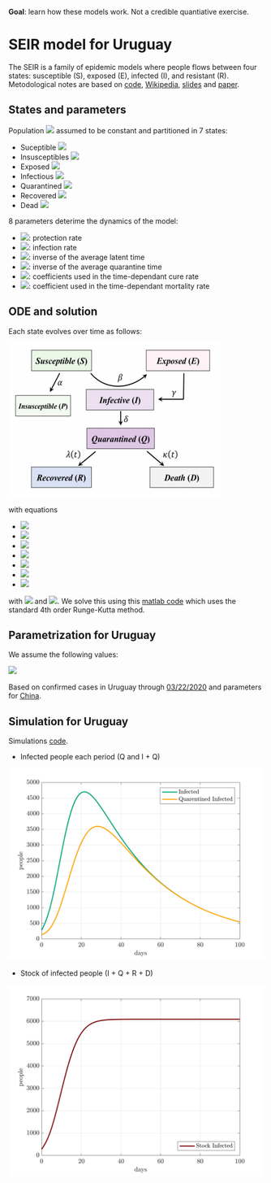 **Goal**: learn how these models work. Not a credible quantiative exercise.

# SEIR model for Uruguay

The SEIR is a family of epidemic models where people flows between four states: susceptible (S), exposed (E), infected (I), and resistant (R). Metodological notes are based on [code](https://github.com/ECheynet/SEIR), [Wikipedia](https://en.wikipedia.org/wiki/Compartmental_models_in_epidemiology), [slides](http://indico.ictp.it/event/7960/session/3/contribution/19/material/slides/0.pdf) and [paper](https://www.medrxiv.org/content/10.1101/2020.02.16.20023465v1.full.pdf).

## States and parameters

Population <img src="https://render.githubusercontent.com/render/math?math=(N)"> assumed to be constant and partitioned in 7 states:
* Suceptible <img src="https://render.githubusercontent.com/render/math?math=(S_t)">
* Insusceptibles <img src="https://render.githubusercontent.com/render/math?math=(P_t)">
* Exposed <img src="https://render.githubusercontent.com/render/math?math=(E_t)">
* Infectious <img src="https://render.githubusercontent.com/render/math?math=(I_t)">
* Quarantined <img src="https://render.githubusercontent.com/render/math?math=(Q_t)">
* Recovered <img src="https://render.githubusercontent.com/render/math?math=(R_t)">
* Dead <img src="https://render.githubusercontent.com/render/math?math=(D_t)">

8 parameters deterime the dynamics of the model:
* <img src="https://render.githubusercontent.com/render/math?math=\alpha">: protection rate
* <img src="https://render.githubusercontent.com/render/math?math=\beta">: infection rate
* <img src="https://render.githubusercontent.com/render/math?math=\gamma">: inverse of the average latent time
* <img src="https://render.githubusercontent.com/render/math?math=\delta">: inverse of the average quarantine time
* <img src="https://render.githubusercontent.com/render/math?math=(\lambda_0,\lambda_1)">: coefficients used in the time-dependant cure rate
* <img src="https://render.githubusercontent.com/render/math?math=(\kappa_0,\kappa_1)">: coefficient used in the time-dependant mortality rate

## ODE and solution

Each state evolves over time as follows:

![Image description](https://github.com/rafaguntin/SEIR/blob/master/model_diagram.png)

with equations

* <img src="https://render.githubusercontent.com/render/math?math=\frac{S_t}{\text{d}t} = -\alpha S_t - \beta \frac{I_t}{N} S_t ">
* <img src="https://render.githubusercontent.com/render/math?math=\frac{P_t}{\text{d}t} = \alpha S_t">
* <img src="https://render.githubusercontent.com/render/math?math=\frac{E_t}{\text{d}t} = -\gamma E_t %2B \beta \frac{S_t I_t}{N}">
* <img src="https://render.githubusercontent.com/render/math?math=\frac{I_t}{\text{d}t} = \gamma E_t - \delta I_t">
* <img src="https://render.githubusercontent.com/render/math?math=\frac{Q_t}{\text{d}t} = \delta I_t - \lambda_t  Q_t - \kappa_t Q_t">
* <img src="https://render.githubusercontent.com/render/math?math=\frac{R_t}{\text{d}t} = \lambda_t Q_t">
* <img src="https://render.githubusercontent.com/render/math?math=\frac{D_t}{\text{d}t} = \kappa_t Q_t">
with <img src="https://render.githubusercontent.com/render/math?math=\kappa_t = \kappa_0 exp(-\kappa_1 t)"> and <img src="https://render.githubusercontent.com/render/math?math=\lambda_t = \lambda_0 [1-exp(-\lambda_1 t)]">. We solve this using this [matlab code](https://www.mathworks.com/matlabcentral/fileexchange/74545-generalized-seir-epidemic-model-fitting-and-computation?s_tid=LandingPageTabfx) which uses the standard 4th order Runge-Kutta method.

## Parametrization for Uruguay

We assume the following values:

<img src="https://render.githubusercontent.com/render/math?math=\E_0 = 280,\I_0 = \Q_0 = 140,\alpha = 0.15,\beta =0.96,\gamma=1/2,\delta=1/7,\kappa_0 = \lambda_0 = 0.03,\kappa_0 = \lambda_0 = 0.01"> 

Based on confirmed cases in Uruguay through [03/22/2020](https://www.elobservador.com.uy/nota/gobierno-anuncio-que-hay-135-casos-de-coronavirus-2020321205120) and parameters for [China](https://www.medrxiv.org/content/10.1101/2020.02.16.20023465v1.full.pdf).

## Simulation for Uruguay 

Simulations [code](https://github.com/rafaguntin/SEIR/blob/master/uru_simul.m).

* Infected people each period (Q and I + Q)

<img src="https://github.com/rafaguntin/SEIR/blob/master/infected_uru.png">

* Stock of infected people (I + Q + R + D)

<img src="https://github.com/rafaguntin/SEIR/blob/master/stock_infected_uru.png">
